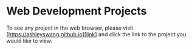 # Web Development Projects

To see any project in the web browser, please visit [https://ashleyswang.github.io][link] and click the link to the project you would like to view. 

[link]: https://ashleyswang.github.io
